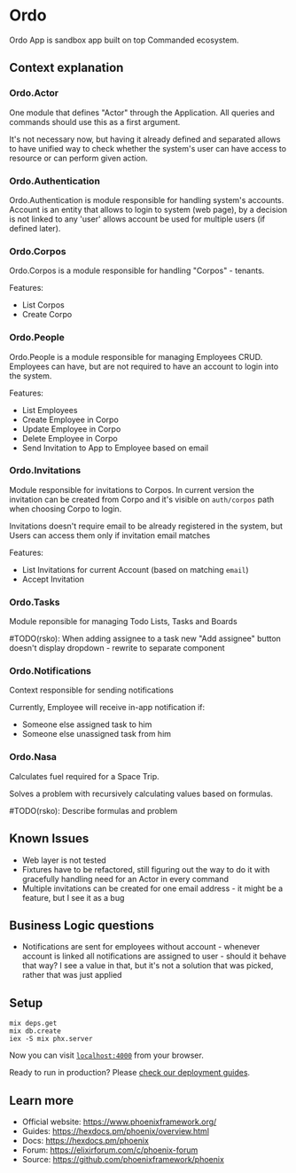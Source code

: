 # Ordo

Ordo App is sandbox app built on top Commanded ecosystem.

## Context explanation

### Ordo.Actor

One module that defines "Actor" through the Application. All queries and commands should use this as a first argument.

It's not necessary now, but having it already defined and separated allows to have unified way to check whether the system's user can have access to resource or can perform given action. 

### Ordo.Authentication

Ordo.Authentication is module responsible for handling system's accounts.
Account is an entity that allows to login to system (web page), by a decision is not linked to any 'user' allows account be used for multiple users (if defined later).

### Ordo.Corpos

Ordo.Corpos is a module responsible for handling "Corpos" - tenants.

Features:
* List Corpos
* Create Corpo

### Ordo.People

Ordo.People is a module responsible for managing Employees CRUD. Employees can have, but are not required to have an account to login into the system.

Features:
* List Employees
* Create Employee in Corpo
* Update Employee in Corpo
* Delete Employee in Corpo
* Send Invitation to App to Employee based on email

### Ordo.Invitations

Module responsible for invitations to Corpos. In current version the invitation can be created from Corpo and it's visible on `auth/corpos` path when choosing Corpo to login.

Invitations doesn't require email to be already registered in the system, but Users can access them only if invitation email matches 

Features:
* List Invitations for current Account (based on matching `email`)
* Accept Invitation

### Ordo.Tasks

Module reponsible for managing Todo Lists, Tasks and Boards

#TODO(rsko): When adding assignee to a task new "Add assignee" button doesn't display dropdown - rewrite to separate component

### Ordo.Notifications

Context responsible for sending notifications

Currently, Employee will receive in-app notification if:
* Someone else assigned task to him
* Someone else unassigned task from him

### Ordo.Nasa

Calculates fuel required for a Space Trip.

Solves a problem with recursively calculating values based on formulas.

#TODO(rsko): Describe formulas and problem

## Known Issues 

* Web layer is not tested
* Fixtures have to be refactored, still figuring out the way to do it with gracefully handling need for an Actor in every command
* Multiple invitations can be created for one email address - it might be a feature, but I see it as a bug


## Business Logic questions

*  Notifications are sent for employees without account - whenever account is linked all notifications are assigned to user - should it behave that way? I see a value in that, but it's not a solution that was picked, rather that was just applied

## Setup

```
mix deps.get
mix db.create
iex -S mix phx.server
```
Now you can visit [`localhost:4000`](http://localhost:4000) from your browser.

Ready to run in production? Please [check our deployment guides](https://hexdocs.pm/phoenix/deployment.html).

## Learn more

  * Official website: https://www.phoenixframework.org/
  * Guides: https://hexdocs.pm/phoenix/overview.html
  * Docs: https://hexdocs.pm/phoenix
  * Forum: https://elixirforum.com/c/phoenix-forum
  * Source: https://github.com/phoenixframework/phoenix
